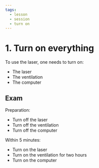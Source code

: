 ```yaml
---
tags:
  - lesson
  - session
  - turn on
---
```


# 1. Turn on everything

To use the laser, one needs to turn on:

- The laser
- The ventilation
- The computer

## Exam

Preparation:

- Turn off the laser
- Turn off the ventilation
- Turn off the computer

Within 5 minutes:

- Turn on the laser
- Turn on the ventilation for two hours
- Turn on the computer
